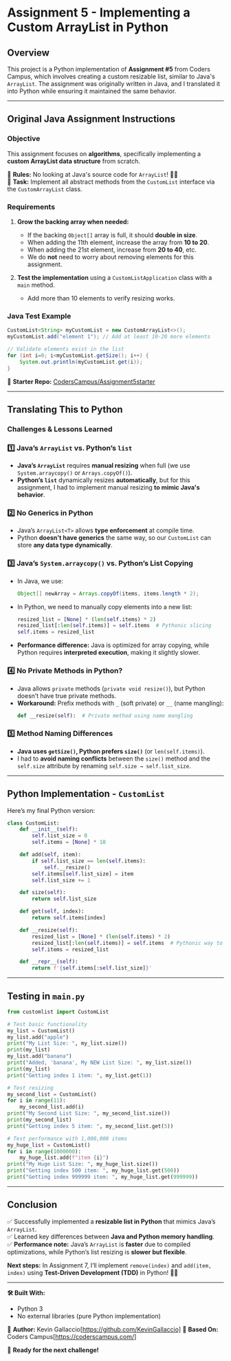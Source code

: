 # Assignment 5 - Implementing a Custom ArrayList in Python

## **Overview**
This project is a Python implementation of **Assignment #5** from Coders Campus, which involves creating a custom resizable list, similar to Java's `ArrayList`. The assignment was originally written in Java, and I translated it into Python while ensuring it maintained the same behavior.

---

## **Original Java Assignment Instructions**

### **Objective**
This assignment focuses on **algorithms**, specifically implementing a **custom ArrayList data structure** from scratch.

🔹 **Rules:** No looking at Java's source code for `ArrayList`! 🚫🧐  
🔹 **Task:** Implement all abstract methods from the `CustomList` interface via the `CustomArrayList` class.

### **Requirements**
1. **Grow the backing array when needed:**
   - If the backing `Object[]` array is full, it should **double in size**.
   - When adding the 11th element, increase the array from **10 to 20**.
   - When adding the 21st element, increase from **20 to 40**, etc.
   - We do **not** need to worry about removing elements for this assignment.

2. **Test the implementation** using a `CustomListApplication` class with a `main` method.
   - Add more than 10 elements to verify resizing works.

### **Java Test Example**
```java
CustomList<String> myCustomList = new CustomArrayList<>();
myCustomList.add("element 1"); // Add at least 10-20 more elements

// Validate elements exist in the list
for (int i=0; i<myCustomList.getSize(); i++) {
    System.out.println(myCustomList.get(i));
}
```

🔗 **Starter Repo:** [CodersCampus/Assignment5starter](https://github.com/CodersCampus/Assignment5starter)

---

## **Translating This to Python**
### **Challenges & Lessons Learned**

### **1️⃣ Java’s `ArrayList` vs. Python’s `list`**
- **Java’s `ArrayList`** requires **manual resizing** when full (we use `System.arraycopy()` or `Arrays.copyOf()`).
- **Python’s `list`** dynamically resizes **automatically**, but for this assignment, I had to implement manual resizing **to mimic Java's behavior**.

### **2️⃣ No Generics in Python**
- Java’s `ArrayList<T>` allows **type enforcement** at compile time.
- Python **doesn't have generics** the same way, so our `CustomList` can store **any data type dynamically**.

### **3️⃣ Java’s `System.arraycopy()` vs. Python’s List Copying**
- In Java, we use:
  ```java
  Object[] newArray = Arrays.copyOf(items, items.length * 2);
  ```
- In Python, we need to manually copy elements into a new list:
  ```python
  resized_list = [None] * (len(self.items) * 2)
  resized_list[:len(self.items)] = self.items  # Pythonic slicing
  self.items = resized_list
  ```
- **Performance difference:** Java is optimized for array copying, while Python requires **interpreted execution**, making it slightly slower.

### **4️⃣ No Private Methods in Python?**
- Java allows `private` methods (`private void resize()`), but Python doesn’t have true private methods.
- **Workaround:** Prefix methods with `_` (soft private) or `__` (name mangling):
  ```python
  def __resize(self):  # Private method using name mangling
  ```

### **5️⃣ Method Naming Differences**
- **Java uses `getSize()`, Python prefers `size()`** (or `len(self.items)`).
- I had to **avoid naming conflicts** between the `size()` method and the `self.size` attribute by renaming `self.size → self.list_size`.

---

## **Python Implementation - `CustomList`**
Here’s my final Python version:
```python
class CustomList:
    def __init__(self):
        self.list_size = 0
        self.items = [None] * 10

    def add(self, item):
        if self.list_size == len(self.items):
            self.__resize()
        self.items[self.list_size] = item
        self.list_size += 1

    def size(self):
        return self.list_size

    def get(self, index):
        return self.items[index]

    def __resize(self):
        resized_list = [None] * (len(self.items) * 2)
        resized_list[:len(self.items)] = self.items  # Pythonic way to copy list
        self.items = resized_list

    def __repr__(self):
        return f'{self.items[:self.list_size]}'
```

---

## **Testing in `main.py`**
```python
from customlist import CustomList

# Test basic functionality
my_list = CustomList()
my_list.add("apple")
print("My List Size: ", my_list.size())
print(my_list)
my_list.add("banana")
print("Added, 'banana', My NEW List Size: ", my_list.size())
print(my_list)
print("Getting index 1 item: ", my_list.get(1))

# Test resizing
my_second_list = CustomList()
for i in range(11):
    my_second_list.add(i)
print("My Second List Size: ", my_second_list.size())
print(my_second_list)
print("Getting index 5 item: ", my_second_list.get(5))

# Test performance with 1,000,000 items
my_huge_list = CustomList()
for i in range(1000000):
    my_huge_list.add(f"item {i}")
print("My Huge List Size: ", my_huge_list.size())
print("Getting index 500 item: ", my_huge_list.get(500))
print("Getting index 999999 item: ", my_huge_list.get(999999))
```

---

## **Conclusion**
✅ Successfully implemented a **resizable list in Python** that mimics Java’s `ArrayList`.  
✅ Learned key differences between **Java and Python memory handling**.  
✅ **Performance note:** Java’s `ArrayList` is **faster** due to compiled optimizations, while Python’s list resizing is **slower but flexible**.

**Next steps:** In Assignment 7, I’ll implement `remove(index)` and `add(item, index)` using **Test-Driven Development (TDD)** in Python! 🚀🐍

---

**🛠️ Built With:**
- Python 3
- No external libraries (pure Python implementation)

📌 **Author:** Kevin Gallaccio[https://github.com/KevinGallaccio]
📌 **Based On:** Coders Campus[https://coderscampus.com/]

🚀 **Ready for the next challenge!**

